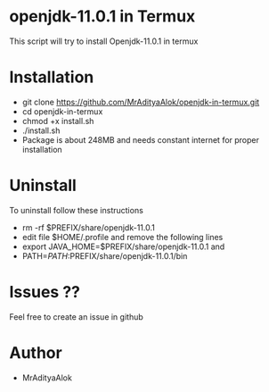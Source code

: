 # openjdk-11.0.1 in Termux
This script will try to install Openjdk-11.0.1 in termux
# Installation
- git clone https://github.com/MrAdityaAlok/openjdk-in-termux.git
- cd openjdk-in-termux
- chmod +x install.sh
- ./install.sh
- Package is about 248MB and needs constant internet for proper installation

# Uninstall
To uninstall follow these instructions 
- rm -rf $PREFIX/share/openjdk-11.0.1 
- edit file $HOME/.profile and remove the following lines 
- export JAVA_HOME=$PREFIX/share/openjdk-11.0.1 and
- PATH=$PATH:$PREFIX/share/openjdk-11.0.1/bin

# Issues ??
Feel free to create an issue in github

# Author
- MrAdityaAlok
